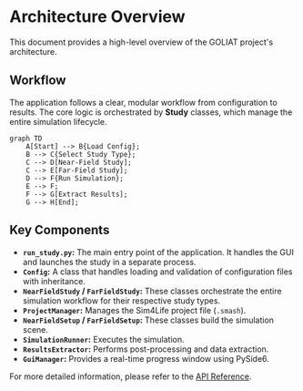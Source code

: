 # Architecture Overview

This document provides a high-level overview of the GOLIAT project's architecture.

## Workflow

The application follows a clear, modular workflow from configuration to results. The core logic is orchestrated by **Study** classes, which manage the entire simulation lifecycle.

```mermaid
graph TD
    A[Start] --> B{Load Config};
    B --> C{Select Study Type};
    C --> D[Near-Field Study];
    C --> E[Far-Field Study];
    D --> F{Run Simulation};
    E --> F;
    F --> G[Extract Results];
    G --> H[End];
```

## Key Components

*   **`run_study.py`:** The main entry point of the application. It handles the GUI and launches the study in a separate process.
*   **`Config`:** A class that handles loading and validation of configuration files with inheritance.
*   **`NearFieldStudy` / `FarFieldStudy`:** These classes orchestrate the entire simulation workflow for their respective study types.
*   **`ProjectManager`:** Manages the Sim4Life project file (`.smash`).
*   **`NearFieldSetup` / `FarFieldSetup`:** These classes build the simulation scene.
*   **`SimulationRunner`:** Executes the simulation.
*   **`ResultsExtractor`:** Performs post-processing and data extraction.
*   **`GuiManager`:** Provides a real-time progress window using PySide6.

For more detailed information, please refer to the [API Reference](api.md).